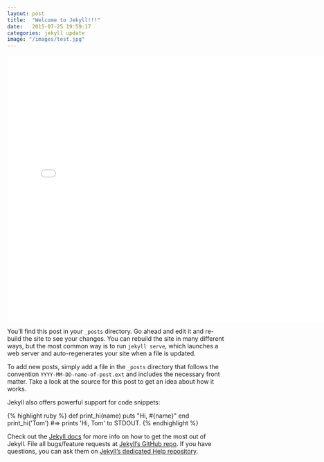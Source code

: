 ```yaml
---
layout: post
title:  "Welcome to Jekyll!!!"
date:   2015-07-25 19:59:17
categories: jekyll update
image: "/images/test.jpg"
---
```


<iframe height='615' scrolling='no' src='//codepen.io/samratcliffe/embed/JdeWLr/?height=615&theme-id=0&default-tab=result' frameborder='no' allowtransparency='true' allowfullscreen='true' style='width: 150%;'>See the Pen <a href='http://codepen.io/samratcliffe/pen/JdeWLr/'>Photorealistic CSS iPhone 6 </a> by Sam R (<a href='http://codepen.io/samratcliffe'>@samratcliffe</a>) on <a href='http://codepen.io'>CodePen</a>.
</iframe>

You’ll find this post in your `_posts` directory. Go ahead and edit it and re-build the site to see your changes. You can rebuild the site in many different ways, but the most common way is to run `jekyll serve`, which launches a web server and auto-regenerates your site when a file is updated.

To add new posts, simply add a file in the `_posts` directory that follows the convention `YYYY-MM-DD-name-of-post.ext` and includes the necessary front matter. Take a look at the source for this post to get an idea about how it works.

Jekyll also offers powerful support for code snippets:

{% highlight ruby %}
def print_hi(name)
  puts "Hi, #{name}"
end
print_hi('Tom')
#=> prints 'Hi, Tom' to STDOUT.
{% endhighlight %}

Check out the [Jekyll docs][jekyll] for more info on how to get the most out of Jekyll. File all bugs/feature requests at [Jekyll’s GitHub repo][jekyll-gh]. If you have questions, you can ask them on [Jekyll’s dedicated Help repository][jekyll-help].

[jekyll]:      http://jekyllrb.com
[jekyll-gh]:   https://github.com/jekyll/jekyll
[jekyll-help]: https://github.com/jekyll/jekyll-help
